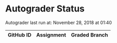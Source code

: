 # Autograder Status
Autograder last run at: November 28, 2018 at 01:40

| GitHub ID | Assignment | Graded Branch |
|-----------|------------|---------------|
